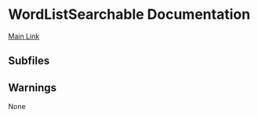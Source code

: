 # WordListSearchable Documentation

[Main Link](https://jp.sakurapy.com/WordListSearchable)

## Subfiles

## Warnings
None
